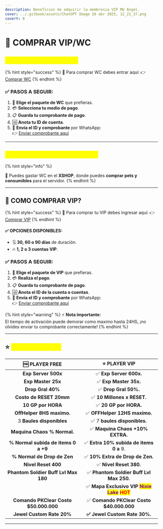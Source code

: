 ```yaml
---
description: Beneficios de adquirir la membresia VIP MU Angel.
cover: ../.gitbook/assets/ChatGPT Image 26 abr 2025, 12_21_37.png
coverY: 0
---
```


# 🌟 COMPRAR VIP/WC

## <mark style="color:yellow;">🛒 COMO COMPRAR WC</mark>



{% hint style="success" %}
🔗 Para comprar WC debes entrar aquí: 👉 [Comprar WC](https://insidemu.net/payment)
{% endhint %}

### ✅ PASOS A SEGUIR:

1. 🛒 **Elige el paquete de WC** que prefieras.
2. 💳 **Selecciona tu medio de pago**.
3. 📋 **Guarda tu comprobante de pago**.
4. 🆔 **Anota tu ID de cuenta**.
5. 📲 **Envía el ID y comprobante** por WhatsApp:\
   👉 [Enviar comprobante aquí](https://wa.link/toepiv)

***

## <mark style="color:yellow;">🎯 PARA QUE SIRVEN LOS WC?</mark>

{% hint style="info" %}
🏹 Puedes gastar WC en el **XSHOP**, donde puedes **comprar pets y consumibles** para el servidor.
{% endhint %}

***

## 🏅 COMO COMPRAR VIP?



{% hint style="success" %}
🔗 Para comprar tu VIP debes ingresar aquí: 👉 [Comprar VIP](https://insidemu.net/vip)
{% endhint %}

#### ✅ OPCIONES DISPONIBLES:

* 🗓️ **30, 60 o 90 días** de duración.
* 🔥 **1, 2 o 3 cuentas VIP**.

### ✅ PASOS A SEGUIR:

1. 🛒 **Elige el paquete de VIP** que prefieras.
2. 💳 **Realiza el pago**.
3. 📋 **Guarda tu comprobante de pago**.
4. 🆔 **Anota el ID de la cuenta o cuentas**.
5. 📲 **Envía el ID y comprobante** por WhatsApp:\
   👉 [Enviar comprobante aquí](https://wa.link/toepiv)



{% hint style="warning" %}
⚡ **Nota importante:**\
El tiempo de activación puede demorar como maximo hasta 24HS, ¡no olvides enviar tu comprobante correctamente!
{% endhint %}

***

## ⭐ <mark style="color:yellow;">BENEFICIOS VIP</mark>

|             🆓 PLAYER FREE            |                                                       ⭐ PLAYER VIP                                                      |
| :-----------------------------------: | :---------------------------------------------------------------------------------------------------------------------: |
|          **Exp Server 500x**          |                                                  ✅ **Exp Server 600x.**                                                 |
|           **Exp Master 25x**          |                                                  ✅ **Exp Master 35x.**                                                  |
|           **Drop Gral 40%**           |                                                   ✅ **Drop Gral 50%.**                                                  |
|        **Costo de RESET 20mm**        |                                                ✅ **10 Millones x RESET.**                                               |
|           **10 GP por HORA**          |                                                  ✅ **20 GP por HORA.**                                                  |
|       **OffHelper 8HS maximo.**       |                                               ✅ **OFFHelper 12HS maximo.**                                              |
|        3 **Baules disponibles**       |                                               ✅ 7 **baules disponibles.**                                               |
|      **Maquina Chaos % Normal.**      |                                             ✅ **Maquina Chaos +10% EXTRA.**                                             |
|  **% Normal subida de items 0 a +9**  |                                          ✅ **Extra 10% subida de items 0 a** 9.                                         |
|      **% Normal de Drop de Zen**      |                                             ✅ **10% Extra de Drop de Zen.**                                             |
|          **Nivel Reset 400**          |                                                  ✅ **Nivel Reset 380.**                                                 |
|  **Phantom Soldier Buff Lvl Max 180** |                                         ✅ **Phantom Soldier Buff Lvl Max 250.**                                         |
|                                       | ✅ **Mapa Exclusivo VIP&#x20;**<mark style="color:purple;">**Nixie Lake**</mark> <mark style="color:red;">**HOT**</mark> |
| **Comando PKClear Costo $50.000.000** |                                         ✅ **Comando PKClear Costo $40.000.000**                                         |
|       **Jewel Custom Rate 20%**       |                                               **✅ Jewel Custom Rate 30%.**                                              |

***
